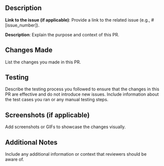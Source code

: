 ## Description

**Link to the issue (if applicable)**:
Provide a link to the related issue (e.g., #[issue_number]).

**Description**:
Explain the purpose and context of this PR.

## Changes Made

List the changes you made in this PR.

## Testing

Describe the testing process you followed to ensure that the changes in this PR are effective and do not introduce new issues. Include information about the test cases you ran or any manual testing steps.

## Screenshots (if applicable)

Add screenshots or GIFs to showcase the changes visually.

## Additional Notes

Include any additional information or context that reviewers should be aware of.
